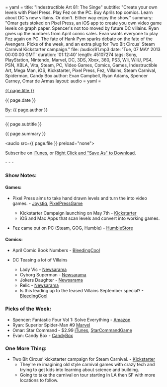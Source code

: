 = yaml =
title: "Indestructible Art 81: The Singe"
subtitle: "Create your own levels with Pixel Press. Play Fez on the PC. Buy Aprils top comics. Learn about DC's new villains. Or don't. Either way enjoy the show."
summary: "Omar gets stoked on Pixel Press, an iOS app to create you own video game levels on graph paper. Spencer's not too moved by future DC villains. Ryan gives up the numbers from April comic sales. Evan wants everyone to play Fez again on PC. The fate of Hank Pym sparks debate on the fate of the Avengers. Picks of the week, and an extra plug for Two Bit Circus' Steam Carnival Kickstarter campaign."
file: /audio/81.mp3
date: 'Tue, 07 MAY 2013 00:00:00 GMT'
duration: '01:12:40'
length: 45107274
tags: Sony, PlayStation, Nintendo, Marvel, DC, 3DS, Xbox, 360, PS3, Wii, WiiU, PS4, PSN, XBLA, Vita, Steam, PC, Video Games, Comics, Games, Indestructible Art, Mega Man, iOS, Kickstarter, Pixel Press, Fez, Villains, Steam Carnival, Spiderman, Candy Box
author: Evan Campbell, Ryan Adams, Spencer Carney, Omar de Armas
layout: audio
= yaml =

<a href="{{ page.url }}" class='postTitleLink'><p class='postTitle'>{{ page.title }}</p></a>
<p class='postPublished'>{{ page.date }}</p>
<p class='postAuthor'>By: {{ page.author }}</p>
<hr>
<p class='podcastSummary'>{{ page.subtitle }}</p>

<p class='podcastSummary'>{{ page.summary }}</p>

<audio src={{ page.file }} preload="none"></audio>
<p class='subLinks'>Subscribe on <a href='http://bit.ly/iapodcast'>iTunes</a>, or <a href={{ page.file }}>Right Click and "Save As" to Download</a>.</p>
- - -

### Show Notes:  ###
#### Games: ####
* Pixel Press aims to take hand drawn levels and turn the into video games. - [Joystiq](http://www.joystiq.com/2013/05/03/pixel-press-creates-games-from-your-drawings/), [PixelPressGame](http://www.pixelpressgame.com/)
    * Kickstarter Campaign launching on May 7th - [Kickstarter](http://www.kickstarter.com/projects/robinrath/pixel-press-draw-your-own-video-game)
    * iOS and Mac Apps that scan levels and convert into working games.
  
* Fez came out on PC (Steam, GOG, Humble) - [HumbleStore](http://polytroncorporation.com/buy-fez)
  
#### Comics: ####
* April Comic Book Numbers - [BleedingCool](http://www.bleedingcool.com/2013/05/04/dc-marketshare-drops-to-26-in-april-2013-as-jupiters-legacy-takes-third-spot-in-sales/)
  
* DC Teasing a lot of Villains
    * Lady Vic - [Newsarama](http://www.newsarama.com/17641-dc-introduces-lady-vic-in-latest-what-s-new.html)
    * Cyborg Superman - [Newsarama](http://www.newsarama.com/17608-cyborg-superman-making-a-new-52-comeback.html)
    * Jokers Daughter - [Newsarama](http://www.newsarama.com/17441-dc-introduces-joker-s-daughter.html)
    * Relic - [Newsarama](http://www.newsarama.com/17600-new-green-lantern-writer-explains-relic-s-corps-connection.html)
    * Is this leading up to the teased  Villains September special? - [BleedingCool](http://www.bleedingcool.com/2013/04/30/so-what-will-be-the-new-villains-month-titles-for-dc-comics-in-september/)
  
### Picks of the Week: ###
* Spencer: Fantastic Four Vol 1: Solve Everything - [Amazon](http://www.amazon.com/gp/product/0785136886/ref=as_li_ss_tl?ie=UTF8&camp=1789&creative=390957&creativeASIN=0785136886&linkCode=as2&tag=indestart-20)  
* Ryan: Superior Spider-Man #9 [Marvel](http://marvel.com/comics/issue/46481/superior_spider-man_2013_9)  
* Omar: Star Command - $2.99 [iTunes](https://itunes.apple.com/us/app/star-command/id632079234?mt=8), [StarCommandGame](http://www.starcommandgame.com/home.html)  
* Evan: Candy Box - [CandyBox](http://candies.aniwey.net/)  
  
### One More Thing: ###
* Two Bit Circus’ kickstarter campaign for Steam Carnival. - [Kickstarter](http://www.kickstarter.com/projects/twobitcircus/steam-carnival-0)
    * They're re imagining old style carnival games with crazy tech and trying to get kids into learning about science and building.
    * Going to take the carnival on tour starting in LA then SF with more locations to follow.